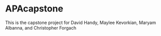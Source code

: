 # APAcapstone
This is the capstone project for David Handy, Maylee Kevorkian, Maryam Albanna, and Christopher Forgach
